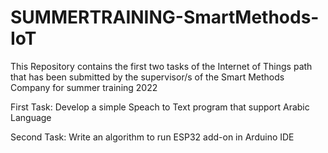 # SUMMERTRAINING-SmartMethods-IoT
This Repository contains the first two tasks of the Internet of Things path that has been submitted by the supervisor/s of the Smart Methods Company for summer training 2022 

First Task: Develop a simple Speach to Text program that support Arabic Language 



Second Task: Write an algorithm to run ESP32 add-on in Arduino IDE
